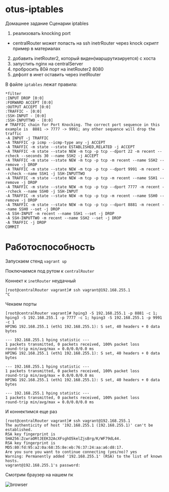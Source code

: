 # otus-iptables

Домашнее задание
Сценарии iptables
1) реализовать knocking port
- centralRouter может попасть на ssh inetrRouter через knock скрипт
пример в материалах
2) добавить inetRouter2, который виден(маршрутизируется) с хоста
3) запустить nginx на centralServer
4) пробросить 80й порт на inetRouter2 8080
5) дефолт в инет оставить через inetRouter

В файле `iptables` лежат правила:

```
*filter
:INPUT DROP [0:0]
:FORWARD ACCEPT [0:0]
:OUTPUT ACCEPT [0:0]
:TRAFFIC - [0:0]
:SSH-INPUT - [0:0]
:SSH-INPUTTWO - [0:0]
# TRAFFIC chain for Port Knocking. The correct port sequence in this example is  8881 -> 7777 -> 9991; any other sequence will drop the traffic 
-A INPUT -j TRAFFIC
-A TRAFFIC -p icmp --icmp-type any -j ACCEPT
-A TRAFFIC -m state --state ESTABLISHED,RELATED -j ACCEPT
-A TRAFFIC -m state --state NEW -m tcp -p tcp --dport 22 -m recent --rcheck --seconds 30 --name SSH2 -j ACCEPT
-A TRAFFIC -m state --state NEW -m tcp -p tcp -m recent --name SSH2 --remove -j DROP
-A TRAFFIC -m state --state NEW -m tcp -p tcp --dport 9991 -m recent --rcheck --name SSH1 -j SSH-INPUTTWO
-A TRAFFIC -m state --state NEW -m tcp -p tcp -m recent --name SSH1 --remove -j DROP
-A TRAFFIC -m state --state NEW -m tcp -p tcp --dport 7777 -m recent --rcheck --name SSH0 -j SSH-INPUT
-A TRAFFIC -m state --state NEW -m tcp -p tcp -m recent --name SSH0 --remove -j DROP
-A TRAFFIC -m state --state NEW -m tcp -p tcp --dport 8881 -m recent --name SSH0 --set -j DROP
-A SSH-INPUT -m recent --name SSH1 --set -j DROP
-A SSH-INPUTTWO -m recent --name SSH2 --set -j DROP 
-A TRAFFIC -j DROP
COMMIT
```

# Работоспособность

Запускаем стенд `vagrant up`

Поключаемся под рутом к `centralRouter`

Коннект к `inetRouter` неудачный
```
[root@centralRouter vagrant]# ssh vagrant@192.168.255.1
^C
```

Чекаем порты 
```
[root@centralRouter vagrant]# hping3 -S 192.168.255.1 -p 8881 -c 1; hping3 -S 192.168.255.1 -p 7777 -c 1; hping3 -S 192.168.255.1 -p 9991 -c 1
HPING 192.168.255.1 (eth1 192.168.255.1): S set, 40 headers + 0 data bytes

--- 192.168.255.1 hping statistic ---
1 packets transmitted, 0 packets received, 100% packet loss
round-trip min/avg/max = 0.0/0.0/0.0 ms
HPING 192.168.255.1 (eth1 192.168.255.1): S set, 40 headers + 0 data bytes

--- 192.168.255.1 hping statistic ---
1 packets transmitted, 0 packets received, 100% packet loss
round-trip min/avg/max = 0.0/0.0/0.0 ms
HPING 192.168.255.1 (eth1 192.168.255.1): S set, 40 headers + 0 data bytes

--- 192.168.255.1 hping statistic ---
1 packets transmitted, 0 packets received, 100% packet loss
round-trip min/avg/max = 0.0/0.0/0.0 ms
```
И коннектимся еще раз

```
[root@centralRouter vagrant]# ssh vagrant@192.168.255.1
The authenticity of host '192.168.255.1 (192.168.255.1)' can't be established.
RSA key fingerprint is SHA256:ZcwraORtJEEK32AcXFsghO5kelZjsBrg/K/WF79dL44.
RSA key fingerprint is MD5:80:fd:95:a2:0a:68:35:8e:eb:76:37:24:aa:a6:d8:17.
Are you sure you want to continue connecting (yes/no)? yes
Warning: Permanently added '192.168.255.1' (RSA) to the list of known hosts.
vagrant@192.168.255.1's password:
```


Смотрим браузер на нашем пк

![browser](https://github.com/mariosmolov/otus-iptables/blob/master/Screenshot_1.png)
